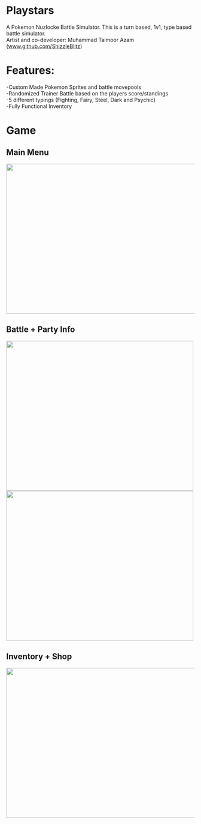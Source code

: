 # Playstars
A Pokemon Nuzlocke Battle Simulator. This is a turn based, 1v1, type based battle simulator.<br> 
Artist and co-developer: Muhammad Taimoor Azam (www.github.com/ShizzleBlitz)<br>
# Features:<br>
-Custom Made Pokemon Sprites and battle movepools<br>
-Randomized Trainer Battle based on the players score/standings<br>
-5 different typings (Fighting, Fairy, Steel, Dark and Psychic)<br>
-Fully Functional Inventory<br>
# Game
## Main Menu
<img src="https://user-images.githubusercontent.com/111231209/232102999-b7f6a1b3-ad73-4510-bd84-5865856a0bbf.png" width="800" height="400">

## Battle + Party Info
<img src="https://user-images.githubusercontent.com/111231209/232105717-b16324fc-da53-41ea-96a7-f1201ed3f32b.png" width="500" height="400"> <img src="https://user-images.githubusercontent.com/111231209/232116452-b4f8ce1b-55d0-42d6-b4ff-3a08cc9ce5e2.png" width="500" height="400">


## Inventory + Shop
<img src="https://user-images.githubusercontent.com/111231209/232114425-f8211d42-6daf-4bb9-9ef3-bd365c1287ae.png" width="800" height="400">
